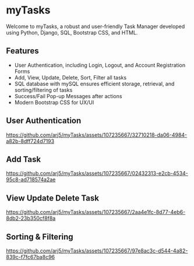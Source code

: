 # myTasks
Welcome to myTasks, a robust and user-friendly Task Manager developed using Python, Django, SQL, Bootstrap CSS, and HTML.

## Features
- User Authentication, including Login, Logout, and Account Registration Forms
- Add, View, Update, Delete, Sort, Filter all tasks
- SQL database with mySQL ensures efficient storage, retrieval, and sorting/filtering of tasks
- Success/Fail Pop-up Messages after actions
- Modern Bootstrap CSS for UX/UI

## User Authentication

https://github.com/arj5/myTasks/assets/107235667/32710218-da06-4984-a82b-8dff724d7193

## Add Task

https://github.com/arj5/myTasks/assets/107235667/02432313-e2cb-4534-95c8-ad718574a2ae

## View Update Delete Task

https://github.com/arj5/myTasks/assets/107235667/2aa4e1fc-8d77-4eb6-8db2-23b350cf8f8a

## Sorting & Filtering
https://github.com/arj5/myTasks/assets/107235667/97e8ac3c-d544-4a82-839c-f7fc67ba8c96

